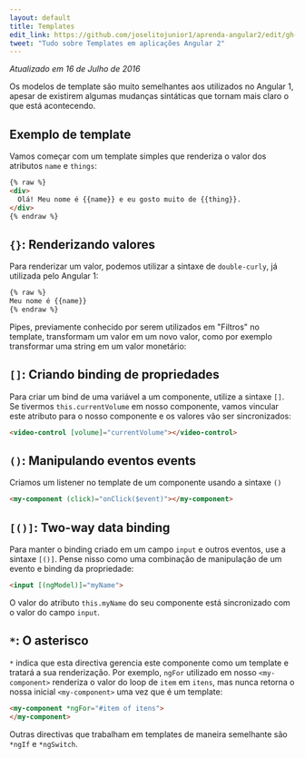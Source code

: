 ```yaml
---
layout: default
title: Templates
edit_link: https://github.com/joselitojunior1/aprenda-angular2/edit/gh-pages/templates/index.md
tweet: "Tudo sobre Templates em aplicações Angular 2"
---
```


_Atualizado em 16 de Julho de 2016_

Os modelos de template são muito semelhantes aos utilizados no Angular 1, apesar de existirem algumas mudanças sintáticas que tornam mais claro o que está acontecendo.

## Exemplo de template

Vamos começar com um template simples que renderiza o valor dos atributos `name` e `things`:

```html
{% raw %}
<div>
  Olá! Meu nome é {{name}} e eu gosto muito de {{thing}}.
</div>
{% endraw %}
```

## `{}`: Renderizando valores

Para renderizar um valor, podemos utilizar a sintaxe de `double-curly`, já utilizada pelo Angular 1:

```html
{% raw %}
Meu nome é {{name}}
{% endraw %}
```

Pipes, previamente conhecido por serem utilizados em "Filtros" no template, transformam um valor em um novo valor, como por exemplo transformar uma string em um valor monetário:

## `[]`: Criando binding de propriedades

Para criar um bind de uma variável a um componente, utilize a sintaxe `[]`. Se tivermos `this.currentVolume` em nosso componente, vamos vincular este atributo para o nosso componente e os valores vão ser sincronizados:

```html
<video-control [volume]="currentVolume"></video-control>
```

## `()`: Manipulando eventos events

Criamos um listener no template de um componente usando a sintaxe `()`

```html
<my-component (click)="onClick($event)"></my-component>
```

## `[()]`: Two-way data binding

Para manter o binding criado em um campo `input` e outros eventos, use a sintaxe `[()]`. Pense nisso como uma combinação de manipulação de um evento e binding da propriedade:

```html
<input [(ngModel)]="myName">
```

O valor do atributo `this.myName` do seu componente está sincronizado com o valor do campo `input`.

## `*`: O asterisco

`*` indica que esta directiva gerencia este componente como um template e tratará a sua renderização. Por exemplo, `ngFor` utilizado em nosso `<my-component>` renderiza o valor do loop de `item` em `itens`,
mas nunca retorna o nossa inicial `<my-component>` uma vez que é um template:

```html
<my-component *ngFor="#item of itens">
</my-component>
```

Outras directivas que trabalham em templates de maneira semelhante são `*ngIf` e `*ngSwitch`.
